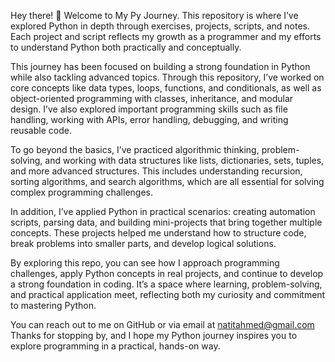 Hey there! 👋 Welcome to My Py Journey. This repository is where I’ve explored Python in depth through exercises, projects, scripts, and notes. Each project and script reflects my growth as a programmer and my efforts to understand Python both practically and conceptually.

This journey has been focused on building a strong foundation in Python while also tackling advanced topics. Through this repository, I’ve worked on core concepts like data types, loops, functions, and conditionals, as well as object-oriented programming with classes, inheritance, and modular design. I’ve also explored important programming skills such as file handling, working with APIs, error handling, debugging, and writing reusable code.

To go beyond the basics, I’ve practiced algorithmic thinking, problem-solving, and working with data structures like lists, dictionaries, sets, tuples, and more advanced structures. This includes understanding recursion, sorting algorithms, and search algorithms, which are all essential for solving complex programming challenges.

In addition, I’ve applied Python in practical scenarios: creating automation scripts, parsing data, and building mini-projects that bring together multiple concepts. These projects helped me understand how to structure code, break problems into smaller parts, and develop logical solutions.

By exploring this repo, you can see how I approach programming challenges, apply Python concepts in real projects, and continue to develop a strong foundation in coding. It’s a space where learning, problem-solving, and practical application meet, reflecting both my curiosity and commitment to mastering Python.

You can reach out to me on GitHub or via email at natitahmed@gmail.com
Thanks for stopping by, and I hope my Python journey inspires you to explore programming in a practical, hands-on way.
